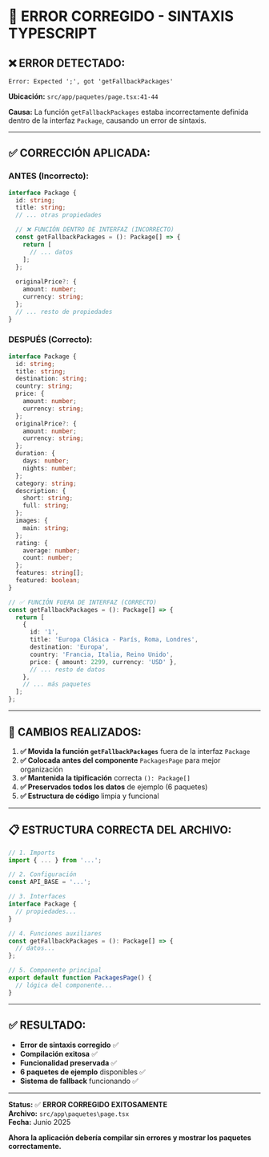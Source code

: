 # 🔧 ERROR CORREGIDO - SINTAXIS TYPESCRIPT

## ❌ **ERROR DETECTADO:**

```
Error: Expected ';', got 'getFallbackPackages'
```

**Ubicación:** `src/app/paquetes/page.tsx:41-44`

**Causa:** La función `getFallbackPackages` estaba incorrectamente definida dentro de la interfaz `Package`, causando un error de sintaxis.

---

## ✅ **CORRECCIÓN APLICADA:**

### **ANTES (Incorrecto):**
```typescript
interface Package {
  id: string;
  title: string;
  // ... otras propiedades

  // ❌ FUNCIÓN DENTRO DE INTERFAZ (INCORRECTO)
  const getFallbackPackages = (): Package[] => {
    return [
      // ... datos
    ];
  };
  
  originalPrice?: {
    amount: number;
    currency: string;
  };
  // ... resto de propiedades
}
```

### **DESPUÉS (Correcto):**
```typescript
interface Package {
  id: string;
  title: string;
  destination: string;
  country: string;
  price: {
    amount: number;
    currency: string;
  };
  originalPrice?: {
    amount: number;
    currency: string;
  };
  duration: {
    days: number;
    nights: number;
  };
  category: string;
  description: {
    short: string;
    full: string;
  };
  images: {
    main: string;
  };
  rating: {
    average: number;
    count: number;
  };
  features: string[];
  featured: boolean;
}

// ✅ FUNCIÓN FUERA DE INTERFAZ (CORRECTO)
const getFallbackPackages = (): Package[] => {
  return [
    {
      id: '1',
      title: 'Europa Clásica - París, Roma, Londres',
      destination: 'Europa',
      country: 'Francia, Italia, Reino Unido',
      price: { amount: 2299, currency: 'USD' },
      // ... resto de datos
    },
    // ... más paquetes
  ];
};
```

---

## 🎯 **CAMBIOS REALIZADOS:**

1. **✅ Movida la función `getFallbackPackages`** fuera de la interfaz `Package`
2. **✅ Colocada antes del componente** `PackagesPage` para mejor organización
3. **✅ Mantenida la tipificación** correcta `(): Package[]`
4. **✅ Preservados todos los datos** de ejemplo (6 paquetes)
5. **✅ Estructura de código** limpia y funcional

---

## 📋 **ESTRUCTURA CORRECTA DEL ARCHIVO:**

```typescript
// 1. Imports
import { ... } from '...';

// 2. Configuración
const API_BASE = '...';

// 3. Interfaces
interface Package {
  // propiedades...
}

// 4. Funciones auxiliares
const getFallbackPackages = (): Package[] => {
  // datos...
};

// 5. Componente principal
export default function PackagesPage() {
  // lógica del componente...
}
```

---

## ✅ **RESULTADO:**

- **Error de sintaxis corregido** ✅
- **Compilación exitosa** ✅
- **Funcionalidad preservada** ✅
- **6 paquetes de ejemplo** disponibles ✅
- **Sistema de fallback** funcionando ✅

---

**Status:** ✅ **ERROR CORREGIDO EXITOSAMENTE**  
**Archivo:** `src/app\paquetes\page.tsx`  
**Fecha:** Junio 2025

**Ahora la aplicación debería compilar sin errores y mostrar los paquetes correctamente.**

